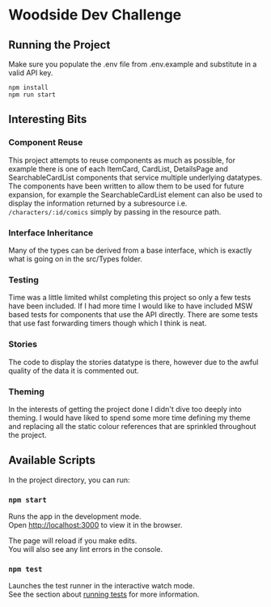 #  Woodside Dev Challenge

## Running the Project

Make sure you populate the .env file from .env.example and substitute in a valid API key.
```
npm install
npm run start
```

## Interesting Bits

### Component Reuse
This project attempts to reuse components as much as possible, for example there is one of each 
ItemCard, CardList, DetailsPage and SearchableCardList components that service multiple underlying 
datatypes. The components have been written to allow them to be used for future expansion, for example 
the SearchableCardList element can also be used to display the information returned by a subresource 
i.e. `/characters/:id/comics` simply by passing in the resource path.

### Interface Inheritance
Many of the types can be derived from a base interface, which is exactly what is going on in the src/Types 
folder.

### Testing
Time was a little limited whilst completing this project so only a few tests have been included. If I had
more time I would like to have included MSW based tests for components that use the API directly. There are
some tests that use fast forwarding timers though which I think is neat.

### Stories
The code to display the stories datatype is there, however due to the awful quality of the data
it is commented out.

### Theming
In the interests of getting the project done I didn't dive too deeply into theming. I would have
liked to spend some more time defining my theme and replacing all the static colour references 
that are sprinkled throughout the project.

## Available Scripts

In the project directory, you can run:

### `npm start`

Runs the app in the development mode.\
Open [http://localhost:3000](http://localhost:3000) to view it in the browser.

The page will reload if you make edits.\
You will also see any lint errors in the console.

### `npm test`

Launches the test runner in the interactive watch mode.\
See the section about [running tests](https://facebook.github.io/create-react-app/docs/running-tests) for more information.